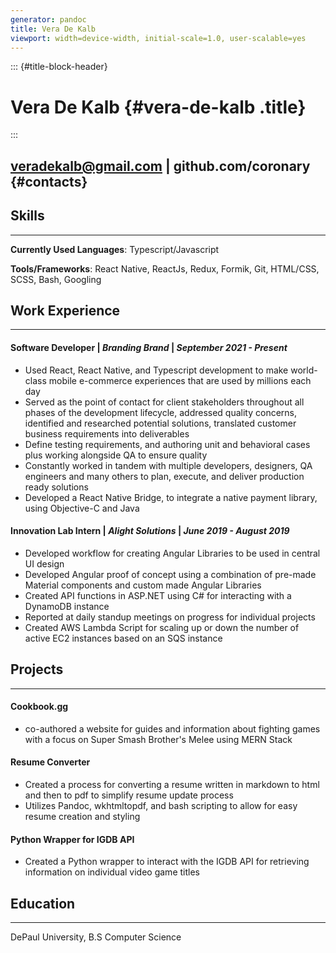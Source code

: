 ```yaml
---
generator: pandoc
title: Vera De Kalb
viewport: width=device-width, initial-scale=1.0, user-scalable=yes
---
```


::: {#title-block-header}
# Vera De Kalb {#vera-de-kalb .title}
:::

## veradekalb@gmail.com \| github.com/coronary {#contacts}

## Skills

------------------------------------------------------------------------

**Currently Used Languages**: Typescript/Javascript

**Tools/Frameworks**: React Native, ReactJs, Redux, Formik, Git,
HTML/CSS, SCSS, Bash, Googling

## Work Experience

------------------------------------------------------------------------

#### Software Developer \| *Branding Brand* \| *September 2021 - Present*

-   Used React, React Native, and Typescript development to make
    world-class mobile e-commerce experiences that are used by millions
    each day
-   Served as the point of contact for client stakeholders throughout
    all phases of the development lifecycle, addressed quality concerns,
    identified and researched potential solutions, translated customer
    business requirements into deliverables
-   Define testing requirements, and authoring unit and behavioral cases
    plus working alongside QA to ensure quality
-   Constantly worked in tandem with multiple developers, designers, QA
    engineers and many others to plan, execute, and deliver production
    ready solutions
-   Developed a React Native Bridge, to integrate a native payment
    library, using Objective-C and Java

#### Innovation Lab Intern \| *Alight Solutions* \| *June 2019 - August 2019*

-   Developed workflow for creating Angular Libraries to be used in
    central UI design
-   Developed Angular proof of concept using a combination of pre-made
    Material components and custom made Angular Libraries
-   Created API functions in ASP.NET using C# for interacting with a
    DynamoDB instance
-   Reported at daily standup meetings on progress for individual
    projects
-   Created AWS Lambda Script for scaling up or down the number of
    active EC2 instances based on an SQS instance

## Projects

------------------------------------------------------------------------

#### Cookbook.gg

-   co-authored a website for guides and information about fighting
    games with a focus on Super Smash Brother's Melee using MERN Stack

#### Resume Converter

-   Created a process for converting a resume written in markdown to
    html and then to pdf to simplify resume update process
-   Utilizes Pandoc, wkhtmltopdf, and bash scripting to allow for easy
    resume creation and styling

#### Python Wrapper for IGDB API

-   Created a Python wrapper to interact with the IGDB API for
    retrieving information on individual video game titles

## Education

------------------------------------------------------------------------

DePaul University, B.S Computer Science
